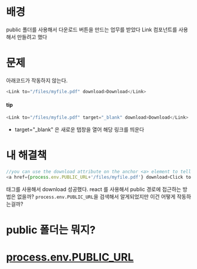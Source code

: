 # 배경

 public 폴더를 사용해서 다운로드 버튼을 만드는 업무를 받았다
 Link 컴포넌트를 사용해서 만들려고 했다

 # 문제
 아래코드가 작동하지 않는다.
 ```javascript
 <Link to="/files/myfile.pdf" download>Download</Link>
 ```
#### tip 
```javascript
<Link to="/files/myfile.pdf" target="_blank" download>Download</Link>
```
* target="_blank" 은 새로운 탭창을 열어 해당 링크를 띄운다

# 내 해결책
```javascript
//you can use the download attribute on the anchor <a> element to tell the browser to download the file
<a href={process.env.PUBLIC_URL+'/files/myfile.pdf'} download>Click to download</a>
```
<a>태그를 사용해서 download 성공했다.
react 를 사용해서 public 경로에 접근하는 방법은 없을까?
`process.env.PUBLIC_URL`을 검색해서 알게되었지만 이건 어떻게 작동하는걸까?

# public 폴더는 뭐지?

# [process.env.PUBLIC_URL](https://create-react-app.dev/docs/using-the-public-folder/)


